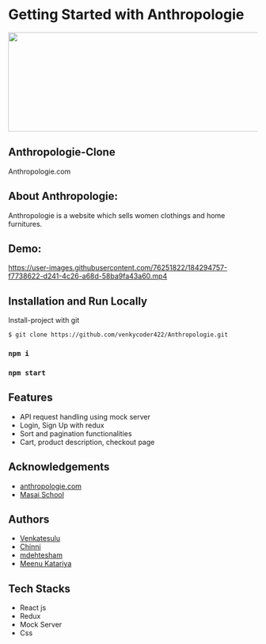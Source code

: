 # Getting Started with Anthropologie

<img src="https://images.ctfassets.net/5de70he6op10/53ZOE4rRqrxcvv0hg2eSLV/a849085e5f600c618132be2475017746/anthro-logo.svg" width="600" height="200">


## Anthropologie-Clone

Anthropologie.com

## About Anthropologie:
Anthropologie is a website which sells women clothings and home furnitures.

## Demo:

https://user-images.githubusercontent.com/76251822/184294757-f7738622-d241-4c26-a68d-58ba9fa43a60.mp4

## Installation and Run Locally
Install-project with git
```
$ git clone https://github.com/venkycoder422/Anthropologie.git
```
### `npm i`

### `npm start`

## Features
- API request handling using mock server
- Login, Sign Up with redux
- Sort and pagination functionalities
- Cart, product description, checkout page

## Acknowledgements
- [anthropologie.com](https://www.anthropologie.com/)
- [Masai School](https://www.masaischool.com/)

## Authors

- [Venkatesulu](https://github.com/venkycoder422)
- [Chinni](https://github.com/Chinni-Chinni)
- [mdehtesham](https://github.com/mdehteshamcoder)
- [Meenu Katariya](https://github.com/MeenuKatariya)
## Tech Stacks
- React js
- Redux
- Mock Server
- Css
